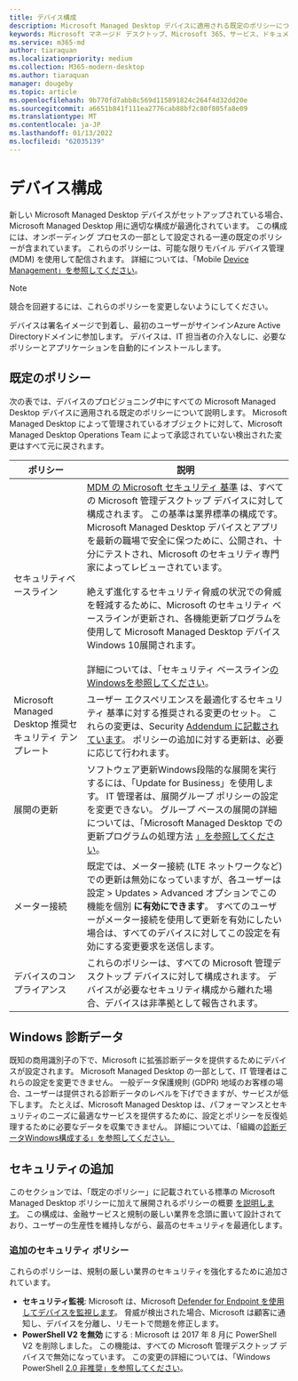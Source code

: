 ```yaml
---
title: デバイス構成
description: Microsoft Managed Desktop デバイスに適用される既定のポリシーについて説明します。
keywords: Microsoft マネージド デスクトップ、Microsoft 365、サービス、ドキュメント
ms.service: m365-md
author: tiaraquan
ms.localizationpriority: medium
ms.collection: M365-modern-desktop
ms.author: tiaraquan
manager: dougeby
ms.topic: article
ms.openlocfilehash: 9b770fd7abb8c569d115891824c264f4d32dd20e
ms.sourcegitcommit: a6651b841f111ea2776cab88bf2c80f805fa8e09
ms.translationtype: MT
ms.contentlocale: ja-JP
ms.lasthandoff: 01/13/2022
ms.locfileid: "62035139"
---
```

# <a name="device-configuration"></a>デバイス構成


<!--This topic is the target for a "Learn more" link in the Enterprise Agreement (aka.ms/dev-config); do not delete.-->

<!-- Device configuration and Security Addendum-->

新しい Microsoft Managed Desktop デバイスがセットアップされている場合、Microsoft Managed Desktop 用に適切な構成が最適化されています。 この構成には、オンボーディング プロセスの一部として設定される一連の既定のポリシーが含まれています。 これらのポリシーは、可能な限りモバイル デバイス管理 (MDM) を使用して配信されます。 詳細については、「Mobile [Device Management」を参照してください](/windows/client-management/mdm/)。 

>[!NOTE]
>競合を回避するには、これらのポリシーを変更しないようにしてください。

デバイスは署名イメージで到着し、最初のユーザーがサインインAzure Active Directoryドメインに参加します。 デバイスは、IT 担当者の介入なしに、必要なポリシーとアプリケーションを自動的にインストールします。

## <a name="default-policies"></a>既定のポリシー

次の表では、デバイスのプロビジョニング中にすべての Microsoft Managed Desktop デバイスに適用される既定のポリシーについて説明します。 Microsoft Managed Desktop によって管理されているオブジェクトに対して、Microsoft Managed Desktop Operations Team によって承認されていない検出された変更はすべて元に戻されます。

ポリシー | 説明
--- | ---
セキュリティベースライン | [MDM の Microsoft セキュリティ 基準](/windows/device-security/windows-security-baselines) は、すべての Microsoft 管理デスクトップ デバイスに対して構成されます。 この基準は業界標準の構成です。 Microsoft Managed Desktop デバイスとアプリを最新の職場で安全に保つために、公開され、十分にテストされ、Microsoft のセキュリティ専門家によってレビューされています。 <br><br>絶えず進化するセキュリティ脅威の状況での脅威を軽減するために、Microsoft のセキュリティ ベースラインが更新され、各機能更新プログラムを使用して Microsoft Managed Desktop デバイスWindows 10展開されます。<br><br>詳細については、「セキュリティ ベースライン[のWindowsを参照してください](/windows/security/threat-protection/windows-security-baselines)。
Microsoft Managed Desktop 推奨セキュリティ テンプレート | ユーザー エクスペリエンスを最適化するセキュリティ 基準に対する推奨される変更のセット。  これらの変更は、Security [Addendum に記載されています](#security-addendum)。 ポリシーの追加に対する更新は、必要に応じて行われます。  
展開の更新 | ソフトウェア更新Windows段階的な展開を実行するには、「Update for Business」を使用します。 IT 管理者は、展開グループ ポリシーの設定を変更できない。 グループ ベースの展開の詳細については、「Microsoft Managed Desktop での更新プログラムの処理方法 [」を参照してください](updates.md)。
メーター接続 | 既定では、メーター接続 (LTE ネットワークなど) での更新は無効になっていますが、各ユーザーは 設定 > Updates > Advanced オプションでこの機能を個別 **に有効にできます**。 すべてのユーザーがメーター接続を使用して更新を有効にしたい場合は[](../working-with-managed-desktop/admin-support.md)、すべてのデバイスに対してこの設定を有効にする変更要求を送信します。
| デバイスのコンプライアンス | これらのポリシーは、すべての Microsoft 管理デスクトップ デバイスに対して構成されます。 デバイスが必要なセキュリティ構成から離れた場合、デバイスは非準拠として報告されます。

## <a name="windows-diagnostic-data"></a>Windows 診断データ

 既知の商用識別子の下で、Microsoft に拡張診断データを提供するためにデバイスが設定されます。 Microsoft Managed Desktop の一部として、IT 管理者はこれらの設定を変更できません。 一般データ保護規則 (GDPR) 地域のお客様の場合、ユーザーは提供される診断データのレベルを下げできますが、サービスが低下します。 たとえば、Microsoft Managed Desktop は、パフォーマンスとセキュリティのニーズに最適なサービスを提供するために、設定とポリシーを反復処理するために必要なデータを収集できません。 詳細については、「組織の[診断データWindows構成する」を参照してください。](/windows/privacy/configure-windows-diagnostic-data-in-your-organization#enhanced-level)

## <a name="security-addendum"></a>セキュリティの追加

 このセクションでは、「既定のポリシー」に記載されている標準の Microsoft Managed Desktop ポリシーに加えて展開されるポリシーの概要 [を説明します](#default-policies)。 この構成は、金融サービスと規制の厳しい業界を念頭に置いて設計されており、ユーザーの生産性を維持しながら、最高のセキュリティを最適化します。

 ### <a name="additional-security-policies"></a>追加のセキュリティ ポリシー

 これらのポリシーは、規制の厳しい業界のセキュリティを強化するために追加されています。 
 - **セキュリティ監視**: Microsoft は、Microsoft [Defender for Endpoint を使用してデバイスを監視します](/windows/security/threat-protection/windows-defender-atp/windows-defender-advanced-threat-protection)。 脅威が検出された場合、Microsoft は顧客に通知し、デバイスを分離し、リモートで問題を修正します。 
 - **PowerShell V2 を無効** にする : Microsoft は 2017 年 8 月に PowerShell V2 を削除しました。 この機能は、すべての Microsoft 管理デスクトップ デバイスで無効になっています。 この変更の詳細については、「Windows PowerShell [2.0 非推奨」を参照してください](https://devblogs.microsoft.com/powershell/windows-powershell-2-0-deprecation/)。